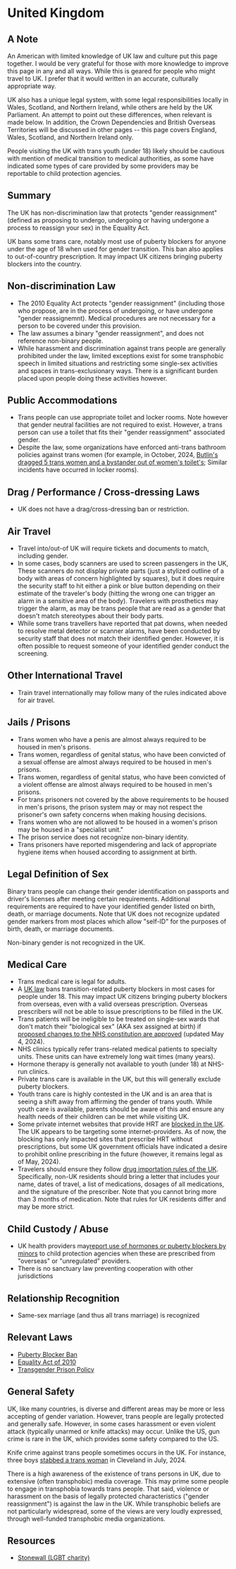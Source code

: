 # United Kingdom

## A Note

An American with limited knowledge of UK law and culture
put this page together. I would be very grateful for those with more
knowledge to improve this page in any and all ways.  While this is geared
for people who might travel to UK.  I prefer that it would
written in an accurate, culturally appropriate way.

UK also has a unique legal system, with some legal responsibilities
locally in Wales, Scotland, and Northern Ireland, while others are held
by the UK Parliament.  An attempt to point out these differences, when
relevant is made below.  In addition, the Crown Dependencies and British
Overseas Territories will be discussed in other pages -- this page
covers England, Wales, Scotland, and Northern Ireland only.

People visiting the UK with trans youth (under 18) likely should be
cautious with mention of medical transition to medical authorities, as
some have indicated some types of care provided by some providers may be
reportable to child protection agencies.

## Summary

The UK has non-discrimination law that protects "gender reassignment"
(defined as proposing to undergo, undergoing or having undergone a
process to reassign your sex) in the Equality Act.

UK bans some trans care, notably most use of puberty blockers for anyone
under the age of 18 when used for gender transition. This ban also
applies to out-of-country prescription. It may impact UK citizens
bringing puberty blockers into the country.

## Non-discrimination Law

 * The 2010 Equality Act protects "gender reassignment" (including those
   who propose, are in the process of undergoing, or have undergone
   "gender reassignemnt).  Medical procedures are not necessary for a
   person to be covered under this provision.
 * The law assumes a binary "gender reassignment", and does not
   reference non-binary people.
 * While harassment and discrimination against trans people are
   generally prohibited under the law, limited exceptions exist for
   some transphobic speech in limited situations and restricting
   some single-sex activities and spaces in trans-exclusionary ways. There
   is a significant burden placed upon people doing these activities however.

## Public Accommodations

 * Trans people can use appropriate toilet and locker rooms. Note
   however that gender neutral facilities are not required to exist.
   However, a trans person can use a toilet that fits their "gender
   reassignment" associated gender.
 * Despite the law, some organizations have enforced anti-trans bathroom
   policies against trans women (for example, in October, 2024,
   [Butlin's dragged 5 trans women and a bystander out of women's
   toilet's](https://metro.co.uk/2024/10/12/butlins-security-guards-suspended-trans-women-dragged-toilets-21783297/); Similar incidents have
   occurred in locker rooms).

## Drag / Performance / Cross-dressing Laws

 * UK does not have a drag/cross-dressing ban or restriction.

## Air Travel

 * Travel into/out-of UK will require tickets and documents to
   match, including gender.
 * In some cases, body scanners are used to screen passengers in the UK,
   These scanners do not display private parts (just a stylized outline of a
   body with areas of concern highlighted by squares), but it does
   require the security staff to hit either a pink or blue button
   depending on their estimate of the traveler's body (hitting the wrong
   one can trigger an alarm in a sensitive area of the body). Travelers
   with prosthetics may trigger the alarm, as may be trans people that
   are read as a gender that doesn't match stereotypes about their body
   parts.
 * While some trans travellers have reported that pat downs, when needed
   to resolve metal detector or scanner alarms, have been conducted by
   security staff that does not match their identified gender. However,
   it is often possible to request someone of your identified gender
   conduct the screening.

## Other International Travel

 * Train travel internationally may follow many of the rules indicated
   above for air travel.

## Jails / Prisons

 * Trans women who have a penis are almost always required to be housed in
   men's prisons.
 * Trans women, regardless of genital status, who have been convicted of
   a sexual offense are almost always required to be housed in men's prisons.
 * Trans women, regardless of genital status, who have been convicted of
   a violent offense are almost always required to be housed in men's prisons.
 * For trans prisoners not covered by the above requirements to be
   housed in men's prisons, the prison system may or may not respect the
   prisoner's own safety concerns when making housing decisions.
 * Trans women who are not allowed to be housed in a women's prison may
   be housed in a "specialist unit."
 * The prison service does not recognize non-binary identity.
 * Trans prisoners have reported misgendering and lack of appropriate
   hygiene items when housed according to assignment at birth.

## Legal Definition of Sex

Binary trans people can change their gender identification on passports and
driver's licenses after meeting certain requirements. Additional
requirements are required to have your identified gender listed on
birth, death, or marriage documents. Note that UK does not recognize
updated gender markers from most places which allow "self-ID" for the
purposes of birth, death, or marriage documents.

Non-binary gender is not recognized in the UK.

## Medical Care

 * Trans medical care is legal for adults.
 * A [UK
   law](https://www.legislation.gov.uk/uksi/2024/868/pdfs/uksi_20240868_en.pdf)
   bans transition-related puberty blockers in most cases for people under 18.
   This may impact UK citizens bringing puberty blockers from overseas, even
   with a valid overseas prescription. Overseas prescribers will not be able
   to issue prescriptions to be filled in the UK.
 * Trans patients will be ineligible to be treated on single-sex wards
   that don't match their "biological sex" (AKA sex assigned at birth)
   if [proposed changes to the NHS constitution are
   approved](https://www.bbc.com/news/health-68923861) (updated May 4,
   2024).
 * NHS clinics typically refer trans-related medical patients to
   specialty units. These units can have extremely long wait times (many
   years).
 * Hormone therapy is generally not available to youth (under 18) at NHS-run
   clinics.
 * Private trans care is available in the UK, but this will generally
   exclude puberty blockers.
 * Youth trans care is highly contested in the UK and is an area that is
   seeing a shift away from affirming the gender of trans youth. While
   youth care is available, parents should be aware of this and ensure
   any health needs of their children can be met while visiting UK.
 * Some private internet websites that provide HRT are [blocked in the
   UK](https://www.404media.co/google-delists-sites-providing-diy-hormone-therapy-at-behest-of-uk-government/).
   The UK appears to be targeting some internet-providers. As of now,
   the blocking has only impacted sites that prescribe HRT without
   prescriptions, but some UK government officials have indicated a
   desire to prohibit online prescribing in the future (however, it
   remains legal as of May, 2024).
 * Travelers should ensure they follow [drug importation rules of the
   UK](https://www.gov.uk/take-medicine-in-or-out-uk).  Specifically,
   non-UK residents should bring a letter that includes your name, dates
   of travel, a list of medications, dosages of all medications, and the
   signature of the prescriber. Note that you cannot bring more than 3
   months of medication. Note that rules for UK residents differ and may
   be more strict.

## Child Custody / Abuse

 * UK health providers may[report use of hormones or puberty blockers by
   minors](https://www.wearequeeraf.com/nhs-england-to-tell-transgender-children-to-medically-detransition-or-face-safeguarding-referrals/)
   to child protection agencies when these are prescribed from
   "overseas" or "unregulated" providers.
 * There is no sanctuary law preventing cooperation with other jurisdictions
 
## Relationship Recognition

 * Same-sex marriage (and thus all trans marriage) is recognized

## Relevant Laws

 * [Puberty Blocker
   Ban](https://www.legislation.gov.uk/uksi/2024/727/pdfs/uksi_20240727_en.pdf)
 * [Equality Act of
   2010](https://www.legislation.gov.uk/ukpga/2010/15/contents)
 * [Transgender Prison
   Policy](https://www.gov.uk/government/news/new-transgender-prisoner-policy-comes-into-force)

## General Safety

UK, like many countries, is diverse and different areas may be more or
less accepting of gender variation. However, trans people are legally
protected and generally safe. However, in some cases harassment or even
violent attack (typically unarmed or knife attacks) may occur.  Unlike the
US, gun crime is rare in the UK, which provides some safety compared to the
US.

Knife crime against trans people sometimes occurs in the UK. For
instance, three boys [stabbed a trans
woman](https://news.sky.com/story/three-boys-arrested-in-stockton-after-transgender-woman-attacked-13163073)
in Cleveland in July, 2024.

There is a high awareness of the existence of trans persons in UK, due
to extensive (often transphobic) media coverage. This may prime some
people to engage in transphobia towards trans people. That said,
violence or harassment on the basis of legally protected characteristics
("gender reassignment") is against the law in the UK.  While transphobic
beliefs are not particularly widespread, some of the views are very
loudly expressed, through well-funded transphobic media organizations.

## Resources

 * [Stonewall (LGBT charity)](https://stonewall.org.uk/)
